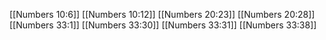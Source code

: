 [[Numbers 10:6]]
[[Numbers 10:12]]
[[Numbers 20:23]]
[[Numbers 20:28]]
[[Numbers 33:1]]
[[Numbers 33:30]]
[[Numbers 33:31]]
[[Numbers 33:38]]
